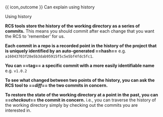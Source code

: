 <span id="prereqs"></span>

<span id="outcomes">{{ icon_outcome }} Can explain using history</span>

<span id="title">Using history</span>

<div id="body">

**<trigger for="pop:rcs">RCS</trigger> tools store the history of the working directory as a series of commits.** This means you should commit after each change that you want the RCS to 'remember' for us.

**Each commit in a repo is a recorded point in the history of the project that is uniquely identified by an auto-generated ==hash==** e.g. `a16043703f28e5b3dab95915f5c5e5bf4fdc5fc1`.

**You can ==tag== a specific commit with a more easily identifiable name** e.g. `v1.0.2`
 
**To see what changed between two points of the history, you can ask the RCS tool to  ==_diff_== the two commits in concern.**

**To restore the state of the working directory at a point in the past, you can ==_checkout_== the commit in concern.** i.e., you can traverse the history of the working directory simply by checking out the commits you are interested in.

<include src="../../common/popOvers.md#rcs" />

</div>

<div id="extras">
</div>
